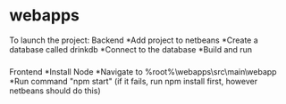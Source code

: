 # webapps

To launch the project:
Backend
*Add project to netbeans
*Create a database called drinkdb
*Connect to the database
*Build and run
###
Frontend
*Install Node
*Navigate to %root%\webapps\src\main\webapp
*Run command "npm start"
(if it fails, run npm install first, however netbeans should do this)
